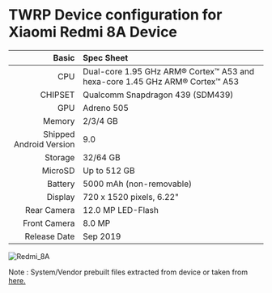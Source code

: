 TWRP Device configuration for Xiaomi Redmi 8A Device
============================================================
Basic   | Spec Sheet
-------:|:-------------------------
CPU     | Dual-core 1.95 GHz ARM® Cortex™ A53 and hexa-core 1.45 GHz ARM® Cortex™ A53
CHIPSET | Qualcomm Snapdragon 439 (SDM439)
GPU     | Adreno 505
Memory  | 2/3/4 GB
Shipped Android Version | 9.0
Storage | 32/64 GB
MicroSD | Up to 512 GB
Battery | 5000 mAh (non-removable)
Display | 720 x 1520 pixels, 6.22"
Rear Camera  | 12.0 MP LED-Flash
Front Camera | 8.0 MP
Release Date | Sep 2019

![Redmi_8A](https://fdn2.gsmarena.com/vv/pics/xiaomi/xiaomi-redmi-8a-4.jpg "Redmi_8A")

Note : System/Vendor prebuilt files extracted from device or taken from [here.](https://github.com/AndroidDumps/xiaomi_olive_dump/)

